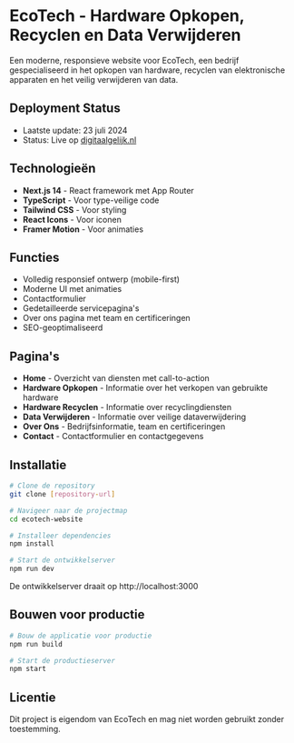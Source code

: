 # EcoTech - Hardware Opkopen, Recyclen en Data Verwijderen

Een moderne, responsieve website voor EcoTech, een bedrijf gespecialiseerd in het opkopen van hardware, recyclen van elektronische apparaten en het veilig verwijderen van data.

## Deployment Status
- Laatste update: 23 juli 2024
- Status: Live op [digitaalgelijk.nl](https://digitaalgelijk.nl)

## Technologieën

- **Next.js 14** - React framework met App Router
- **TypeScript** - Voor type-veilige code
- **Tailwind CSS** - Voor styling
- **React Icons** - Voor iconen
- **Framer Motion** - Voor animaties

## Functies

- Volledig responsief ontwerp (mobile-first)
- Moderne UI met animaties
- Contactformulier
- Gedetailleerde servicepagina's
- Over ons pagina met team en certificeringen
- SEO-geoptimaliseerd

## Pagina's

- **Home** - Overzicht van diensten met call-to-action
- **Hardware Opkopen** - Informatie over het verkopen van gebruikte hardware
- **Hardware Recyclen** - Informatie over recyclingdiensten
- **Data Verwijderen** - Informatie over veilige dataverwijdering
- **Over Ons** - Bedrijfsinformatie, team en certificeringen
- **Contact** - Contactformulier en contactgegevens

## Installatie

```bash
# Clone de repository
git clone [repository-url]

# Navigeer naar de projectmap
cd ecotech-website

# Installeer dependencies
npm install

# Start de ontwikkelserver
npm run dev
```

De ontwikkelserver draait op http://localhost:3000

## Bouwen voor productie

```bash
# Bouw de applicatie voor productie
npm run build

# Start de productieserver
npm start
```

## Licentie

Dit project is eigendom van EcoTech en mag niet worden gebruikt zonder toestemming.
